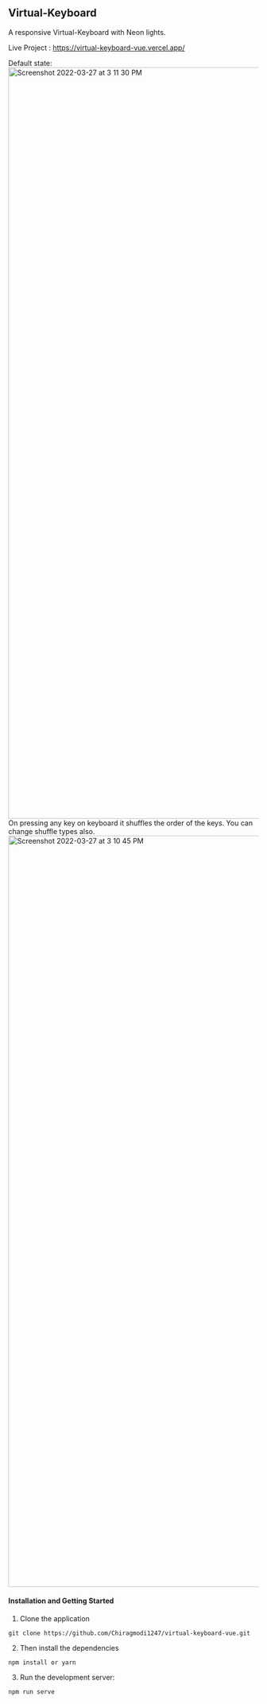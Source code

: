 ## Virtual-Keyboard
A responsive Virtual-Keyboard with Neon lights.

Live Project : https://virtual-keyboard-vue.vercel.app/

Default state:
<img width="1512" alt="Screenshot 2022-03-27 at 3 11 30 PM" src="https://user-images.githubusercontent.com/24935849/160275790-76abd453-99b2-4eb5-a72b-762e78dda56e.png">
On pressing any key on keyboard it shuffles the order of the keys. You can change shuffle types also.
<img width="1512" alt="Screenshot 2022-03-27 at 3 10 45 PM" src="https://user-images.githubusercontent.com/24935849/160275846-dffbe487-0d26-47fd-a664-cf358bb62928.png">

#### Installation and Getting Started

1. Clone the application

```
git clone https://github.com/Chiragmodi1247/virtual-keyboard-vue.git

```
2. Then install the dependencies

```
npm install or yarn 
```
3. Run the development server:

```bash
npm run serve
```